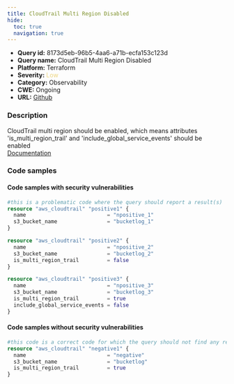 ```yaml
---
title: CloudTrail Multi Region Disabled
hide:
  toc: true
  navigation: true
---
```


<style>
  .highlight .hll {
    background-color: #ff171742;
  }
  .md-content {
    max-width: 1100px;
    margin: 0 auto;
  }
</style>

-   **Query id:** 8173d5eb-96b5-4aa6-a71b-ecfa153c123d
-   **Query name:** CloudTrail Multi Region Disabled
-   **Platform:** Terraform
-   **Severity:** <span style="color:#edd57e">Low</span>
-   **Category:** Observability
-   **CWE:** Ongoing
-   **URL:** [Github](https://github.com/Checkmarx/kics/tree/master/assets/queries/terraform/aws/cloudtrail_multi_region_disabled)

### Description
CloudTrail multi region should be enabled, which means attributes 'is_multi_region_trail' and 'include_global_service_events' should be enabled<br>
[Documentation](https://registry.terraform.io/providers/hashicorp/aws/latest/docs/resources/cloudtrail#is_multi_region_trail)

### Code samples
#### Code samples with security vulnerabilities
```tf title="Positive test num. 1 - tf file" hl_lines="2"
#this is a problematic code where the query should report a result(s)
resource "aws_cloudtrail" "positive1" {
  name                          = "npositive_1"
  s3_bucket_name                = "bucketlog_1"
}

```
```tf title="Positive test num. 2 - tf file" hl_lines="4"
resource "aws_cloudtrail" "positive2" {
  name                          = "npositive_2"
  s3_bucket_name                = "bucketlog_2"
  is_multi_region_trail         = false
}

```
```tf title="Positive test num. 3 - tf file" hl_lines="5"
resource "aws_cloudtrail" "positive3" {
  name                          = "npositive_3"
  s3_bucket_name                = "bucketlog_3"
  is_multi_region_trail         = true
  include_global_service_events = false
}

```


#### Code samples without security vulnerabilities
```tf title="Negative test num. 1 - tf file"
#this code is a correct code for which the query should not find any result
resource "aws_cloudtrail" "negative1" {
  name                          = "negative"
  s3_bucket_name                = "bucketlog"
  is_multi_region_trail         = true
}

```

